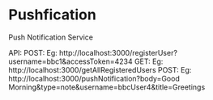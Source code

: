 # Pushfication
Push Notification Service


API:
POST: 
Eg: http://localhost:3000/registerUser?username=bbc1&accessToken=4234
GET: 
Eg: http://localhost:3000/getAllRegisteredUsers
POST: 
Eg: http://localhost:3000/pushNotification?body=Good Morning&type=note&username=bbcUser4&title=Greetings

